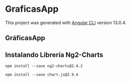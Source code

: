 # GraficasApp

This project was generated with [Angular CLI](https://github.com/angular/angular-cli) version 13.0.4.

## GráficasApp

## Instalando Librería Ng2-Charts
```
npm install --save ng2-charts@2.4.2
```
```
npm install --save chart.js@2.9.4
```